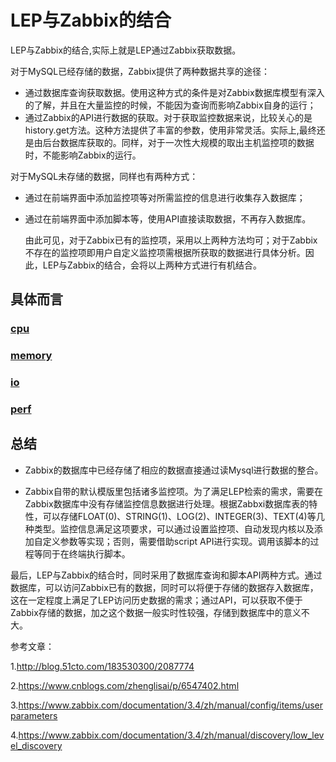 # LEP与Zabbix的结合

LEP与Zabbix的结合,实际上就是LEP通过Zabbix获取数据。

对于MySQL已经存储的数据，Zabbix提供了两种数据共享的途径：

- 通过数据库查询获取数据。使用这种方式的条件是对Zabbix数据库模型有深入的了解，并且在大量监控的时候，不能因为查询而影响Zabbix自身的运行；
- 通过Zabbix的API进行数据的获取。对于获取监控数据来说，比较关心的是history.get方法。这种方法提供了丰富的参数，使用非常灵活。实际上,最终还是由后台数据库获取的。同样，对于一次性大规模的取出主机监控项的数据时，不能影响Zabbix的运行。

对于MySQL未存储的数据，同样也有两种方式：

- 通过在前端界面中添加监控项等对所需监控的信息进行收集存入数据库；
- 通过在前端界面中添加脚本等，使用API直接读取数据，不再存入数据库。

  由此可见，对于Zabbix已有的监控项，采用以上两种方法均可；对于Zabbix不存在的监控项即用户自定义监控项需根据所获取的数据进行具体分析。因此，LEP与Zabbix的结合，会将以上两种方式进行有机结合。

## 具体而言

### [cpu](https://github.com/oscourse-tsinghua/LEP-Analysis/blob/master/docs/CPU.md)

### [memory](https://github.com/oscourse-tsinghua/LEP-Analysis/blob/master/docs/Memory.md)

### [io](https://github.com/oscourse-tsinghua/LEP-Analysis/blob/master/docs/IO.md)

### [perf](https://github.com/oscourse-tsinghua/LEP-Analysis/blob/master/docs/Perf.md)

## 总结

- Zabbix的数据库中已经存储了相应的数据直接通过读Mysql进行数据的整合。

- Zabbix自带的默认模版里包括诸多监控项。为了满足LEP检索的需求，需要在Zabbix数据库中没有存储监控信息数据进行处理。根据Zabbxi数据库表的特性，可以存储FLOAT(0)、STRING(1)、LOG(2)、INTEGER(3)、TEXT(4)等几种类型。监控信息满足这项要求，可以通过设置监控项、自动发现内核以及添加自定义参数等实现；否则，需要借助script API进行实现。调用该脚本的过程等同于在终端执行脚本。

最后，LEP与Zabbix的结合时，同时采用了数据库查询和脚本API两种方式。通过数据库，可以访问Zabbix已有的数据，同时可以将便于存储的数据存入数据库，这在一定程度上满足了LEP访问历史数据的需求；通过API，可以获取不便于Zabbix存储的数据，加之这个数据一般实时性较强，存储到数据库中的意义不大。

参考文章：

1.http://blog.51cto.com/183530300/2087774

2.<https://www.cnblogs.com/zhenglisai/p/6547402.html>   

3.https://www.zabbix.com/documentation/3.4/zh/manual/config/items/userparameters

4.https://www.zabbix.com/documentation/3.4/zh/manual/discovery/low_level_discovery

